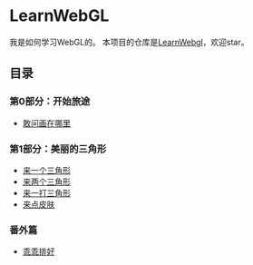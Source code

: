 # LearnWebGL

我是如何学习WebGL的。
本项目的仓库是[LearnWebgl](https://github.com/jihuayu/LearnWebgl)，欢迎star。
## 目录

### 第0部分：开始旅途
- [敢问画在哪里](00/敢问画在哪里.md)  

### 第1部分：美丽的三角形
- [来一个三角形](01/来一个三角形.md)
- [来两个三角形](02/来两个三角形.md)
- [来一打三角形](03/来一打三角形.md)
- [来点皮肤](04/来点皮肤.md)

### 番外篇
- [乖乖排好](sp1/乖乖排好.md)
